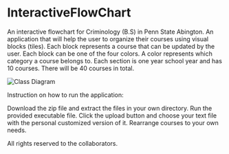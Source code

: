 # InteractiveFlowChart

An interactive flowchart for Criminology (B.S) in Penn State Abington.
An application that will help the user to organize their courses using visual blocks (tiles).
Each block represents a course that can be updated by the user.
Each block can be one of the four colors.
A color represents which category a course belongs to.
Each section is one year school year and has 10 courses.
There will be 40 courses in total. 

![Class Diagram](https://user-images.githubusercontent.com/67917151/201748975-80422276-94bf-4340-a33a-83048b7bdd46.png)



Instruction on how to run the application:

Download the zip file and extract the files in your own directory.
Run the provided executable file.
Click the upload button and choose your text file with the personal customized version of it.
Rearrange courses to your own needs.


All rights reserved to the collaborators.
